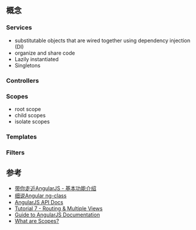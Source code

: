 ## 概念
### Services
* substitutable objects that are wired together using dependency injection (DI)
* organize and share code
* Lazily instantiated
* Singletons

### Controllers

### Scopes
* root scope
* child scopes
* isolate scopes

### Templates

### Filters

## 参考
* [带你走近AngularJS - 基本功能介绍](http://www.cnblogs.com/powertoolsteam/p/angularjs-introdection.html)
* [细说Angular ng-class](http://www.cnblogs.com/whitewolf/archive/2013/05/22/3092184.html)
* [AngularJS API Docs](https://docs.angularjs.org/api)
* [Tutorial 7 - Routing & Multiple Views](https://docs.angularjs.org/tutorial/step_07)
* [Guide to AngularJS Documentation](https://docs.angularjs.org/guide)
* [What are Scopes?](https://docs.angularjs.org/guide/scope)